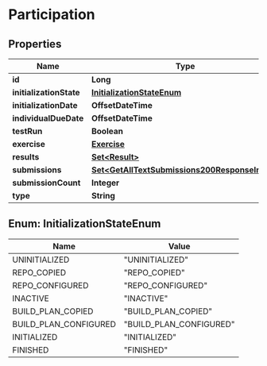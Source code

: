 

# Participation


## Properties

| Name | Type | Description | Notes |
|------------ | ------------- | ------------- | -------------|
|**id** | **Long** |  |  [optional] |
|**initializationState** | [**InitializationStateEnum**](#InitializationStateEnum) |  |  [optional] |
|**initializationDate** | **OffsetDateTime** |  |  [optional] |
|**individualDueDate** | **OffsetDateTime** |  |  [optional] |
|**testRun** | **Boolean** |  |  [optional] |
|**exercise** | [**Exercise**](Exercise.md) |  |  [optional] |
|**results** | [**Set&lt;Result&gt;**](Result.md) |  |  [optional] |
|**submissions** | [**Set&lt;GetAllTextSubmissions200ResponseInner&gt;**](GetAllTextSubmissions200ResponseInner.md) |  |  [optional] |
|**submissionCount** | **Integer** |  |  [optional] |
|**type** | **String** |  |  |



## Enum: InitializationStateEnum

| Name | Value |
|---- | -----|
| UNINITIALIZED | &quot;UNINITIALIZED&quot; |
| REPO_COPIED | &quot;REPO_COPIED&quot; |
| REPO_CONFIGURED | &quot;REPO_CONFIGURED&quot; |
| INACTIVE | &quot;INACTIVE&quot; |
| BUILD_PLAN_COPIED | &quot;BUILD_PLAN_COPIED&quot; |
| BUILD_PLAN_CONFIGURED | &quot;BUILD_PLAN_CONFIGURED&quot; |
| INITIALIZED | &quot;INITIALIZED&quot; |
| FINISHED | &quot;FINISHED&quot; |



